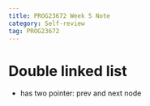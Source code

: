 ```yaml
---
title: PROG23672 Week 5 Note
category: Self-review
tag: PROG23672
---
```


# Double linked list
* has two pointer: prev and next node